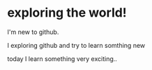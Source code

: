 # exploring the world!
<p>I'm new to github.</p>
<p>I exploring github and try to learn somthing new</p>
today I learn something very exciting..

